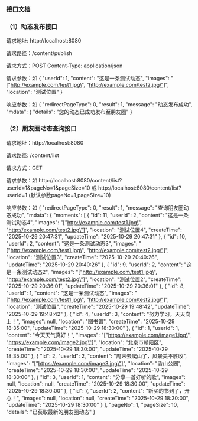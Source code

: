 ### 接口文档

### （1）动态发布接口
请求地址: http://localhost:8080

请求路径：/content/publish

请求方式：POST
Content-Type: application/json

请求参数：如
{
"userId": 1,
"content": "这是一条测试动态",
"images": "[\"http://example.com/test1.jpg\", \"http://example.com/test2.jpg\"]",
"location": "测试位置"
}

响应参数：如
{
"redirectPageType": 0,
"result": 1,
"message": "动态发布成功",
"mdata": {
"details": "您的动态已成功发布至朋友圈"
}


### （2）朋友圈动态查询接口
请求地址：http://localhost:8080

请求路径: /content/list

请求方式：GET

请求参数：如
http://localhost:8080/content/list?userId=1&pageNo=1&pageSize=10
或
http://localhost:8080/content/list?userId=1 (默认参数pageNo=1,pageSize=10)

响应参数：如
{
"redirectPageType": 0,
"result": 1,
"message": "查询朋友圈动态成功",
"mdata": {
"moments": [
{
"id": 11,
"userId": 2,
"content": "这是一条测试动态4",
"images": "[\"http://example.com/test1.jpg\", \"http://example.com/test2.jpg\"]",
"location": "测试位置4",
"createTime": "2025-10-29 20:47:31",
"updateTime": "2025-10-29 20:47:31"
},
{
"id": 10,
"userId": 2,
"content": "这是一条测试动态3",
"images": "[\"http://example.com/test1.jpg\", \"http://example.com/test2.jpg\"]",
"location": "测试位置3",
"createTime": "2025-10-29 20:40:26",
"updateTime": "2025-10-29 20:40:26"
},
{
"id": 9,
"userId": 2,
"content": "这是一条测试动态2",
"images": "[\"http://example.com/test1.jpg\", \"http://example.com/test2.jpg\"]",
"location": "测试位置2",
"createTime": "2025-10-29 20:36:01",
"updateTime": "2025-10-29 20:36:01"
},
{
"id": 8,
"userId": 1,
"content": "这是一条测试动态",
"images": "[\"http://example.com/test1.jpg\", \"http://example.com/test2.jpg\"]",
"location": "测试位置",
"createTime": "2025-10-29 19:48:42",
"updateTime": "2025-10-29 19:48:42"
},
{
"id": 4,
"userId": 3,
"content": "努力学习，天天向上！",
"images": null,
"location": "图书馆",
"createTime": "2025-10-29 18:35:00",
"updateTime": "2025-10-29 18:30:00"
},
{
"id": 1,
"userId": 1,
"content": "今天天气真好！",
"images": "[\"https://example.com/image1.jpg\", \"https://example.com/image2.jpg\"]",
"location": "北京市朝阳区",
"createTime": "2025-10-29 18:30:00",
"updateTime": "2025-10-29 18:35:00"
},
{
"id": 2,
"userId": 2,
"content": "周末去爬山了，风景美不胜收",
"images": "[\"https://example.com/image3.jpg\"]",
"location": "香山公园",
"createTime": "2025-10-29 18:30:00",
"updateTime": "2025-10-29 18:30:00"
},
{
"id": 3,
"userId": 1,
"content": "分享一首好听的歌",
"images": null,
"location": null,
"createTime": "2025-10-29 18:30:00",
"updateTime": "2025-10-29 18:30:00"
},
{
"id": 7,
"userId": 2,
"content": "新买的书到了，开心！",
"images": null,
"location": null,
"createTime": "2025-10-29 18:30:00",
"updateTime": "2025-10-29 18:30:00"
}
],
"pageNo": 1,
"pageSize": 10,
"details": "已获取最新的朋友圈动态"
}


